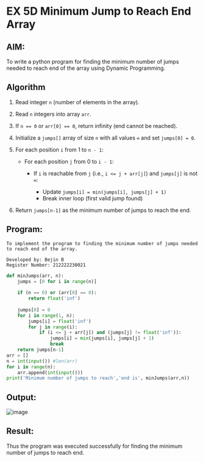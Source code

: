 # EX 5D Minimum Jump to Reach End Array
## AIM:
To write a python program for finding the minimum number of jumps needed to reach end of the array using Dynamic Programming.


## Algorithm

1. Read integer `n` (number of elements in the array).
2. Read `n` integers into array `arr`.
3. If `n == 0` or `arr[0] == 0`, return infinity (end cannot be reached).
4. Initialize a `jumps[]` array of size `n` with all values `∞` and set `jumps[0] = 0`.
5. For each position `i` from 1 to `n - 1`:

   * For each position `j` from 0 to `i - 1`:

     * If `i` is reachable from `j` (i.e., `i <= j + arr[j]`) and `jumps[j]` is not `∞`:

       * Update `jumps[i] = min(jumps[i], jumps[j] + 1)`
       * Break inner loop (first valid jump found)
6. Return `jumps[n-1]` as the minimum number of jumps to reach the end.

## Program:
```
To implement the program to finding the minimum number of jumps needed to reach end of the array.

Developed by: Bejin B
Register Number: 212222230021
```
```python
def minJumps(arr, n):
    jumps = [0 for i in range(n)]
 
    if (n == 0) or (arr[0] == 0):
        return float('inf')
 
    jumps[0] = 0
    for i in range(1, n):
        jumps[i] = float('inf')
        for j in range(i):
            if (i <= j + arr[j]) and (jumps[j] != float('inf')):
                jumps[i] = min(jumps[i], jumps[j] + 1)
                break
    return jumps[n-1]
arr = []
n = int(input()) #len(arr)
for i in range(n):
    arr.append(int(input()))
print('Minimum number of jumps to reach','end is', minJumps(arr,n))

```

## Output:

![image](https://github.com/user-attachments/assets/1b156320-6b5c-4f9c-9d2c-1a3a72efa7ca)


## Result:
Thus the program was executed successfully for finding the minimum number of jumps to reach end.

